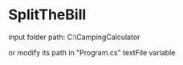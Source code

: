 # SplitTheBill

input folder path: C:\CampingCalculator

or modify its path in "Program.cs" textFile variable
